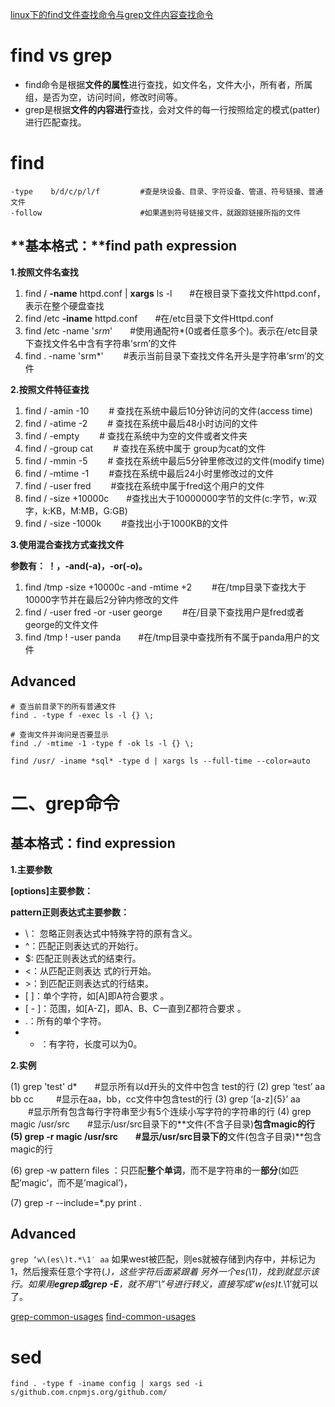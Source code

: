 [linux下的find文件查找命令与grep文件内容查找命令](https://www.cnblogs.com/zhangmo/p/3571735.html)

# find vs grep

- find命令是根据**文件的属性**进行查找，如文件名，文件大小，所有者，所属组，是否为空，访问时间，修改时间等。 
- grep是根据**文件的内容进行**查找，会对文件的每一行按照给定的模式(patter)进行匹配查找。

# find

```shell
-type    b/d/c/p/l/f         #查是块设备、目录、字符设备、管道、符号链接、普通文件
-follow                      #如果遇到符号链接文件，就跟踪链接所指的文件
```

## **基本格式：**find  path expression

**1.按照文件名查找**

1. find / **-name** httpd.conf | **xargs** ls -l　　#在根目录下查找文件httpd.conf，表示在整个硬盘查找
2. find /etc **-iname** httpd.conf　　#在/etc目录下文件Httpd.conf
3. find /etc -name '*srm*'　　#使用通配符*(0或者任意多个)。表示在/etc目录下查找文件名中含有字符串‘srm’的文件
4. find . -name 'srm*' 　　#表示当前目录下查找文件名开头是字符串‘srm’的文件

**2.按照文件特征查找** 　　　　

1. find / -amin -10 　　# 查找在系统中最后10分钟访问的文件(access time)
2. find / -atime -2　　 # 查找在系统中最后48小时访问的文件
3. find / -empty 　　# 查找在系统中为空的文件或者文件夹
4. find / -group cat 　　# 查找在系统中属于 group为cat的文件
5. find / -mmin -5 　　# 查找在系统中最后5分钟里修改过的文件(modify time)
6. find / -mtime -1 　　#查找在系统中最后24小时里修改过的文件
7. find / -user fred 　　#查找在系统中属于fred这个用户的文件
8. find / -size +10000c　　#查找出大于10000000字节的文件(c:字节，w:双字，k:KB，M:MB，G:GB)
9. find / -size -1000k 　　#查找出小于1000KB的文件

**3.使用混合查找方式查找文件**

**参数有： ！，-and(-a)，-or(-o)。**

1. find /tmp -size +10000c -and -mtime +2 　　#在/tmp目录下查找大于10000字节并在最后2分钟内修改的文件
2. find / -user fred -or -user george 　　#在/目录下查找用户是fred或者george的文件文件
3. find /tmp ! -user panda　　#在/tmp目录中查找所有不属于panda用户的文件 　　  

## Advanced

```shell
# 查当前目录下的所有普通文件
find . -type f -exec ls -l {} \;

# 查询文件并询问是否要显示
find ./ -mtime -1 -type f -ok ls -l {} \; 

find /usr/ -iname *sql* -type d | xargs ls --full-time --color=auto
```

# **二、grep命令**

## **基本格式：find  expression**

**1.主要参数**

**[options]主要参数：**

**pattern正则表达式主要参数：**

- \： 忽略正则表达式中特殊字符的原有含义。
- ^：匹配正则表达式的开始行。
- $: 匹配正则表达式的结束行。
- \<：从匹配正则表达 式的行开始。
- \>：到匹配正则表达式的行结束。
- [ ]：单个字符，如[A]即A符合要求 。
- [ - ]：范围，如[A-Z]，即A、B、C一直到Z都符合要求 。
- .：所有的单个字符。
- * ：有字符，长度可以为0。

**2.实例**　 

(1) grep 'test' d*　　#显示所有以d开头的文件中包含 test的行
(2) grep ‘test’ aa bb cc 　　 #显示在aa，bb，cc文件中包含test的行
(3) grep ‘[a-z]\{5\}’ aa 　　#显示所有包含每行字符串至少有5个连续小写字符的字符串的行
(4) grep magic /usr/src　　#显示/usr/src目录下的**文件(不含子目录)**包含magic的行
(5) grep -r magic /usr/src　　#显示/usr/src目录下的**文件(包含子目录)**包含magic的行

(6) grep -w pattern files ：只匹配**整个单词**，而不是字符串的一**部分**(如匹配’magic’，而不是’magical’)，

(7) grep -r --include=*.py print .
## Advanced

`grep ‘w\(es\)t.*\1′ aa`
如果west被匹配，则es就被存储到内存中，并标记为1，然后搜索任意个字符(.*)，这些字符后面紧跟着 另外一个es(\1)，找到就显示该行。如果用**egrep或grep -E**，就不用”\”号进行转义，直接写成’w(es)t.*\1′就可以了。

[grep-common-usages](http://www.cnblogs.com/end/archive/2012/02/21/2360965.html)
[find-common-usages](https://www.cnblogs.com/archoncap/p/6144369.html)

# sed

`find . -type f -iname config | xargs sed -i s/github.com.cnpmjs.org/github.com/`